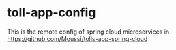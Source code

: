 # toll-app-config
This is the remote config of spring cloud microservices in https://github.com/Moussi/tolls-app-spring-cloud
